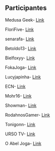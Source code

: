 ## Participantes

Medusa Geek-   [Link](https://bit.ly/medusahyper)

FloriFive-     [Link](https://bit.ly/florihyper)

senarafa-      [Link](https://bit.ly/senarafahyper)

Betoldo13-     [Link](https://bit.ly/betoldohyper)

Bielfoxyy-     [Link](https://bit.ly/byelfoxyyhyper)

FokaJoga-      [Link](https://bit.ly/fokahyper)

Lucyjapinha-   [Link](https://bit.ly/lucyjaphyper)

ECN-           [Link](https://bit.ly/ecnhyper)

Mohr16-        [Link](https://bit.ly/mohr16hyper)

Showman-       [Link](https://twitch.tv/Showman019)

RodahnosGamer- [Link](https://bit.ly/rodahhyper)

Tonigonn-      [Link](https://bit.ly/tonigonnhyper)

URSO TV-       [Link](https://bit.ly/ursotvhyper)

O Abel Joga-   [Link](http://bit.ly/oabeljogahyper)
